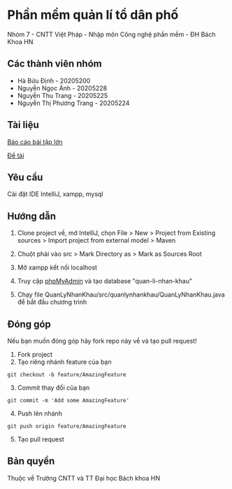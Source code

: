 # Phần mềm quản lí tổ dân phố

Nhóm 7 - CNTT Việt Pháp - Nhập môn Công nghệ phần mềm - ĐH Bách Khoa HN

## Các thành viên nhóm
- Hà Bửu Định - 20205200
- Nguyễn Ngọc Ánh - 20205228
- Nguyễn Thu Trang - 20205225
- Nguyễn Thị Phương Trang - 20205224

## Tài liệu
[Báo cáo bài tập lớn](https://docs.google.com/document/d/1lQqDunF3r34h2XQ7es89hZckUDqJg4qh/edit?usp=sharing&ouid=101504247586625634916&rtpof=true&sd=true)

[Đề tài](https://docs.google.com/document/d/1l4P31ZByuccmjFdiW1dLIc14_SrPfdaS1rZnk8fUxiE/edit?usp=sharing)

## Yêu cầu
Cài đặt IDE IntelliJ, xampp, mysql

## Hướng dẫn
1. Clone project về, mở IntelliJ, chọn File > New > Project from Existing sources > Import project from external model > Maven

2. Chuột phải vào src > Mark Directory as > Mark as Sources Root

3. Mở xampp kết nối localhost

4. Truy cập [phpMyAdmin](http://localhost/phpmyadmin/) và tạo database "quan-li-nhan-khau"

5. Chạy file QuanLyNhanKhau/src/quanlynhankhau/QuanLyNhanKhau.java để bắt đầu chương trình

## Đóng góp

Nếu bạn muốn đóng góp hãy fork repo này về và tạo pull request!

1. Fork project
2. Tạo riêng nhánh feature của bạn
``` 
git checkout -b feature/AmazingFeature
```
3. Commit thay đổi của bạn
```
git commit -m 'Add some AmazingFeature'
```
4. Push lên nhánh
```
git push origin feature/AmazingFeature
```
5. Tạo pull request

## Bản quyền
Thuộc về Trường CNTT và TT Đại học Bách khoa HN
